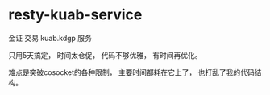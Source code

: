# resty-kuab-service
金证 交易 kuab.kdgp 服务

只用5天搞定， 时间太仓促， 代码不够优雅， 有时间再优化。

难点是突破cosocket的各种限制， 主要时间都耗在它上了， 也打乱了我的代码结构。
